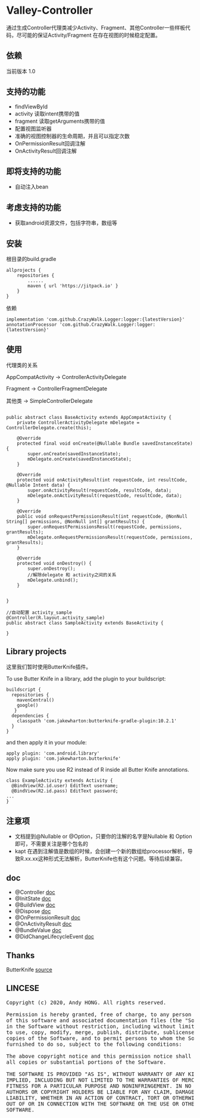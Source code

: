 # Valley-Controller
通过生成Controller代理类减少Activity、Fragment、其他Controller一些样板代码，尽可能的保证Activity/Fragment
在存在视图的时候稳定配置。

## 依赖
当前版本 1.0

## 支持的功能
* findViewById
* activity 读取intent携带的值
* fragment 读取getArguments携带的值
* 配置视图监听器
* 准确的视图控制器的生命周期，并且可以指定次数
* OnPermissionResult回调注解
* OnActivityResult回调注解


## 即将支持的功能
* 自动注入bean

## 考虑支持的功能
* 获取android资源文件，包括字符串，数组等

## 安装
根目录的build.gradle
```
allprojects {
    repositories {
        ......        
        maven { url 'https://jitpack.io' }
    }
}

```
依赖
```
implementation 'com.github.CrazyWalk.Logger:logger:{latestVersion}'
annotationProcessor 'com.github.CrazyWalk.Logger:logger:{latestVersion}'
```

## 使用
代理类的关系

AppCompatActivity ->  ControllerActivityDelegate

Fragment   ->  ControllerFragmentDelegate

其他类 ->  SimpleControllerDelegate

```

public abstract class BaseActivity extends AppCompatActivity {
    private ControllerActivityDelegate mDelegate = ControllerDelegate.create(this);

    @Override
    protected final void onCreate(@Nullable Bundle savedInstanceState) {
        super.onCreate(savedInstanceState);
        mDelegate.onCreate(savedInstanceState);
    }

    @Override
    protected void onActivityResult(int requestCode, int resultCode, @Nullable Intent data) {
        super.onActivityResult(requestCode, resultCode, data);
        mDelegate.onActivityResult(requestCode, resultCode, data);
    }

    @Override
    public void onRequestPermissionsResult(int requestCode, @NonNull String[] permissions, @NonNull int[] grantResults) {
        super.onRequestPermissionsResult(requestCode, permissions, grantResults);
        mDelegate.onRequestPermissionsResult(requestCode, permissions, grantResults);
    }
    
    @Override
    protected void onDestroy() {
        super.onDestroy();
        //解除delegate 和 activity之间的关系
        mDelegate.unbind();
    }


}

//自动配置 activity_sample
@Controller(R.layout.activity_sample)
public abstract class SampleActivity extends BaseActivity {
        
}
```

## Library projects
这里我们暂时使用ButterKnife插件。

To use Butter Knife in a library, add the plugin to your buildscript:
```
buildscript {
  repositories {
    mavenCentral()
    google()
   }
  dependencies {
    classpath 'com.jakewharton:butterknife-gradle-plugin:10.2.1'
  }
}
```
and then apply it in your module:
```
apply plugin: 'com.android.library'
apply plugin: 'com.jakewharton.butterknife'
```
Now make sure you use R2 instead of R inside all Butter Knife annotations.
```
class ExampleActivity extends Activity {
  @BindView(R2.id.user) EditText username;
  @BindView(R2.id.pass) EditText password;
...
}
```



## 注意项
* 文档提到@Nullable or @Option，只要你的注解的名字是Nullable 和 Option即可，不需要关注是哪个包名的
* kapt 在遇到注解值是数组的时候，会创建一个新的数组给processor解析，导致R.xx.xx这种形式无法解析，ButterKnife也有这个问题。等待后续兼容。

## doc
* @Controller [doc](doc/Controller.md)
* @InitState [doc](doc/InitState.md)
* @BuildView [doc](doc/BuildView.md)
* @Dispose [doc](doc/Dispose.md)
* @OnPermissionResult [doc](doc/OnPermissionResult.md)
* @OnActivityResult [doc](doc/OnActivityResult.md)
* @BundleValue [doc](doc/BundleValue.md)
* @DidChangeLifecycleEvent  [doc](doc/DidChangeLifecycleEvent.md)

## Thanks
ButterKnife [source](https://github.com/JakeWharton/butterknife)

## LINCESE
<pre>
Copyright (c) 2020, Andy HONG. All rights reserved.

Permission is hereby granted, free of charge, to any person obtaining a copy
of this software and associated documentation files (the "Software"), to deal
in the Software without restriction, including without limitation the rights
to use, copy, modify, merge, publish, distribute, sublicense, and/or sell
copies of the Software, and to permit persons to whom the Software is
furnished to do so, subject to the following conditions:

The above copyright notice and this permission notice shall be included in
all copies or substantial portions of the Software.

THE SOFTWARE IS PROVIDED "AS IS", WITHOUT WARRANTY OF ANY KIND, EXPRESS OR
IMPLIED, INCLUDING BUT NOT LIMITED TO THE WARRANTIES OF MERCHANTABILITY,
FITNESS FOR A PARTICULAR PURPOSE AND NONINFRINGEMENT. IN NO EVENT SHALL THE
AUTHORS OR COPYRIGHT HOLDERS BE LIABLE FOR ANY CLAIM, DAMAGES OR OTHER
LIABILITY, WHETHER IN AN ACTION OF CONTRACT, TORT OR OTHERWISE, ARISING FROM,
OUT OF OR IN CONNECTION WITH THE SOFTWARE OR THE USE OR OTHER DEALINGS IN THE
SOFTWARE.
</pre>

